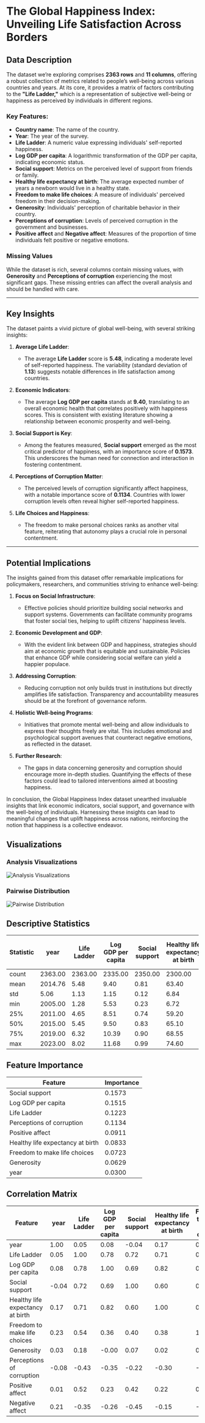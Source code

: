 # The Global Happiness Index: Unveiling Life Satisfaction Across Borders

## Data Description

The dataset we’re exploring comprises **2363 rows** and **11 columns**, offering a robust collection of metrics related to people’s well-being across various countries and years. At its core, it provides a matrix of factors contributing to the **"Life Ladder,"** which is a representation of subjective well-being or happiness as perceived by individuals in different regions. 

### Key Features:
- **Country name**: The name of the country.
- **Year**: The year of the survey.
- **Life Ladder**: A numeric value expressing individuals' self-reported happiness.
- **Log GDP per capita**: A logarithmic transformation of the GDP per capita, indicating economic status.
- **Social support**: Metrics on the perceived level of support from friends or family.
- **Healthy life expectancy at birth**: The average expected number of years a newborn would live in a healthy state.
- **Freedom to make life choices**: A measure of individuals' perceived freedom in their decision-making.
- **Generosity**: Individuals' perception of charitable behavior in their country.
- **Perceptions of corruption**: Levels of perceived corruption in the government and businesses.
- **Positive affect** and **Negative affect**: Measures of the proportion of time individuals felt positive or negative emotions.

### Missing Values
While the dataset is rich, several columns contain missing values, with **Generosity** and **Perceptions of corruption** experiencing the most significant gaps. These missing entries can affect the overall analysis and should be handled with care.

---

## Key Insights

The dataset paints a vivid picture of global well-being, with several striking insights:

1. **Average Life Ladder**:
   - The average **Life Ladder** score is **5.48**, indicating a moderate level of self-reported happiness. The variability (standard deviation of **1.13**) suggests notable differences in life satisfaction among countries.

2. **Economic Indicators**:
   - The average **Log GDP per capita** stands at **9.40**, translating to an overall economic health that correlates positively with happiness scores. This is consistent with existing literature showing a relationship between economic prosperity and well-being.

3. **Social Support is Key**:
   - Among the features measured, **Social support** emerged as the most critical predictor of happiness, with an importance score of **0.1573**. This underscores the human need for connection and interaction in fostering contentment.

4. **Perceptions of Corruption Matter**:
   - The perceived levels of corruption significantly affect happiness, with a notable importance score of **0.1134**. Countries with lower corruption levels often reveal higher self-reported happiness.

5. **Life Choices and Happiness**:
   - The freedom to make personal choices ranks as another vital feature, reiterating that autonomy plays a crucial role in personal contentment.

---

## Potential Implications

The insights gained from this dataset offer remarkable implications for policymakers, researchers, and communities striving to enhance well-being:

1. **Focus on Social Infrastructure**:
   - Effective policies should prioritize building social networks and support systems. Governments can facilitate community programs that foster social ties, helping to uplift citizens’ happiness levels.

2. **Economic Development and GDP**:
   - With the evident link between GDP and happiness, strategies should aim at economic growth that is equitable and sustainable. Policies that enhance GDP while considering social welfare can yield a happier populace.

3. **Addressing Corruption**:
   - Reducing corruption not only builds trust in institutions but directly amplifies life satisfaction. Transparency and accountability measures should be at the forefront of governance reform.

4. **Holistic Well-being Programs**:
   - Initiatives that promote mental well-being and allow individuals to express their thoughts freely are vital. This includes emotional and psychological support avenues that counteract negative emotions, as reflected in the dataset.

5. **Further Research**:
   - The gaps in data concerning generosity and corruption should encourage more in-depth studies. Quantifying the effects of these factors could lead to tailored interventions aimed at boosting happiness.

In conclusion, the Global Happiness Index dataset unearthed invaluable insights that link economic indicators, social support, and governance with the well-being of individuals. Harnessing these insights can lead to meaningful changes that uplift happiness across nations, reinforcing the notion that happiness is a collective endeavor.

## Visualizations

### Analysis Visualizations
![Analysis Visualizations](analysis_visualizations.png)

### Pairwise Distribution
![Pairwise Distribution](distribution_pairplot.png)


## Descriptive Statistics

| Statistic | year | Life Ladder | Log GDP per capita | Social support | Healthy life expectancy at birth | Freedom to make life choices | Generosity | Perceptions of corruption | Positive affect | Negative affect |
|---|---|---|---|---|---|---|---|---|---|---|
| count | 2363.00 | 2363.00 | 2335.00 | 2350.00 | 2300.00 | 2327.00 | 2282.00 | 2238.00 | 2339.00 | 2347.00 |
| mean | 2014.76 | 5.48 | 9.40 | 0.81 | 63.40 | 0.75 | 0.00 | 0.74 | 0.65 | 0.27 |
| std | 5.06 | 1.13 | 1.15 | 0.12 | 6.84 | 0.14 | 0.16 | 0.18 | 0.11 | 0.09 |
| min | 2005.00 | 1.28 | 5.53 | 0.23 | 6.72 | 0.23 | -0.34 | 0.04 | 0.18 | 0.08 |
| 25% | 2011.00 | 4.65 | 8.51 | 0.74 | 59.20 | 0.66 | -0.11 | 0.69 | 0.57 | 0.21 |
| 50% | 2015.00 | 5.45 | 9.50 | 0.83 | 65.10 | 0.77 | -0.02 | 0.80 | 0.66 | 0.26 |
| 75% | 2019.00 | 6.32 | 10.39 | 0.90 | 68.55 | 0.86 | 0.09 | 0.87 | 0.74 | 0.33 |
| max | 2023.00 | 8.02 | 11.68 | 0.99 | 74.60 | 0.98 | 0.70 | 0.98 | 0.88 | 0.70 |

## Feature Importance

| Feature | Importance |
|---|---|
| Social support | 0.1573 |
| Log GDP per capita | 0.1515 |
| Life Ladder | 0.1223 |
| Perceptions of corruption | 0.1134 |
| Positive affect | 0.0911 |
| Healthy life expectancy at birth | 0.0833 |
| Freedom to make life choices | 0.0723 |
| Generosity | 0.0629 |
| year | 0.0300 |

## Correlation Matrix

| Feature | year | Life Ladder | Log GDP per capita | Social support | Healthy life expectancy at birth | Freedom to make life choices | Generosity | Perceptions of corruption | Positive affect | Negative affect |
|---|---|---|---|---|---|---|---|---|---|---|
| year | 1.00 | 0.05 | 0.08 | -0.04 | 0.17 | 0.23 | 0.03 | -0.08 | 0.01 | 0.21 |
| Life Ladder | 0.05 | 1.00 | 0.78 | 0.72 | 0.71 | 0.54 | 0.18 | -0.43 | 0.52 | -0.35 |
| Log GDP per capita | 0.08 | 0.78 | 1.00 | 0.69 | 0.82 | 0.36 | -0.00 | -0.35 | 0.23 | -0.26 |
| Social support | -0.04 | 0.72 | 0.69 | 1.00 | 0.60 | 0.40 | 0.07 | -0.22 | 0.42 | -0.45 |
| Healthy life expectancy at birth | 0.17 | 0.71 | 0.82 | 0.60 | 1.00 | 0.38 | 0.02 | -0.30 | 0.22 | -0.15 |
| Freedom to make life choices | 0.23 | 0.54 | 0.36 | 0.40 | 0.38 | 1.00 | 0.32 | -0.47 | 0.58 | -0.28 |
| Generosity | 0.03 | 0.18 | -0.00 | 0.07 | 0.02 | 0.32 | 1.00 | -0.27 | 0.30 | -0.07 |
| Perceptions of corruption | -0.08 | -0.43 | -0.35 | -0.22 | -0.30 | -0.47 | -0.27 | 1.00 | -0.27 | 0.27 |
| Positive affect | 0.01 | 0.52 | 0.23 | 0.42 | 0.22 | 0.58 | 0.30 | -0.27 | 1.00 | -0.33 |
| Negative affect | 0.21 | -0.35 | -0.26 | -0.45 | -0.15 | -0.28 | -0.07 | 0.27 | -0.33 | 1.00 |
